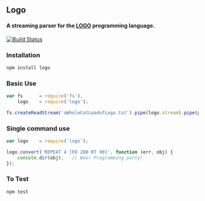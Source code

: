 ## Logo
#### A streaming parser for the [LOGO](http://en.wikipedia.org/wiki/Logo_(programming_language)) programming language.

[![Build Status](https://secure.travis-ci.org/thisandagain/logo.png?branch=master)](http://travis-ci.org/thisandagain/logo)

### Installation
```bash
npm install logo
```

### Basic Use
```javascript
var fs      = require('fs'),
    logo    = require('logo');

fs.createReadStream('aWholeCatLoadofLogo.txt').pipe(logo.stream).pipe(process.stdout);
```

### Single command use
```javascript
var logo    = require('logo');

logo.convert('REPEAT 4 [FD 200 RT 90]', function (err, obj) {
    console.dir(obj);   // Woo! Programming party! 
});
```

### To Test
```bash
npm test
```
